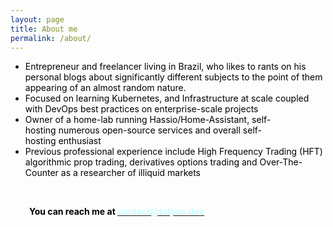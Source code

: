 ```yaml
---
layout: page
title: About me
permalink: /about/
---
```


<ul>
    <li><span style="color: #000000;">Entrepreneur&nbsp;and&nbsp;freelancer&nbsp;living&nbsp;in&nbsp;Brazil, who likes
            to rants on his personal blogs about significantly different subjects to the point of them appearing of an
            almost random nature.</span></li>
    <li><span style="color: #000000;">Focused&nbsp;on&nbsp;learning&nbsp;Kubernetes, and Infrastructure at scale coupled
            with DevOps&nbsp;best&nbsp;practices&nbsp;on&nbsp;enterprise-scale&nbsp;projects</span></li>
    <li><span style="color: #000000;">Owner of a
            home-lab&nbsp;running&nbsp;Hassio/Home-Assistant,&nbsp;self-hosting&nbsp;numerous&nbsp;open-source services
            and&nbsp;overall&nbsp;self-hosting&nbsp;enthusiast</span></li>
    <li><span style="color: #000000;">Previous professional experience include High Frequency Trading (HFT) algorithmic
            prop trading, derivatives options trading and Over-The-Counter as a researcher of illiquid
            markets&nbsp;</span></li>
</ul>
<p>&nbsp;</p>
<p style="padding-left: 30px;"><strong><span style="color: #000000;">You can reach me at</span> <a
            href="mailto:contact@tulpas.dev" target="_blank" rel="noopener"><span
                style="color: #ccffff;">contact@tulpas.dev</span></a></strong></p>